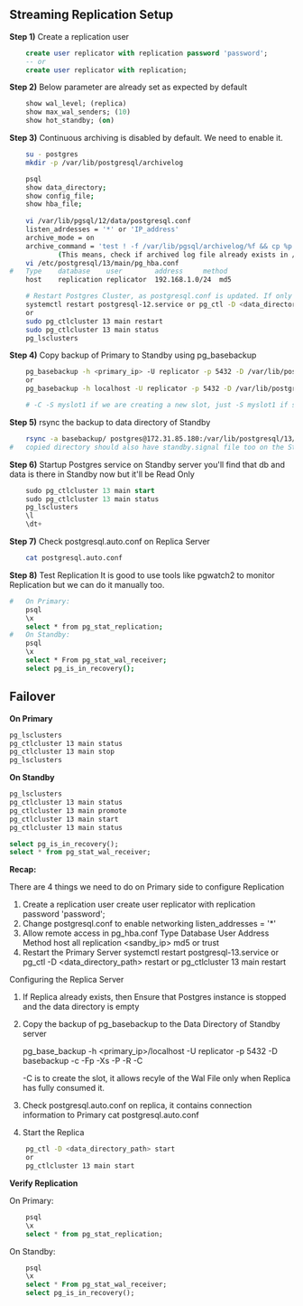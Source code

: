 ## Streaming Replication Setup
**Step 1)** Create a replication user
```sql
	create user replicator with replication password 'password';
	-- or
	create user replicator with replication;
```
**Step 2)** Below parameter are already set as expected by default
```sql
	show wal_level; (replica)
	show max_wal_senders; (10)
	show hot_standby; (on)
```
**Step 3)** Continuous archiving is disabled by default. We need to enable it.
```sh
	su - postgres
	mkdir -p /var/lib/postgresql/archivelog	

	psql
	show data_directory;
	show config_file;
	show hba_file;
	
	vi /var/lib/pgsql/12/data/postgresql.conf
	listen_adrdesses = '*' or 'IP_address'
	archive_mode = on
	archive_command = 'test ! -f /var/lib/pgsql/archivelog/%f && cp %p /var/lib/pgsql/archivelog/%f'
			(This means, check if archived log file already exists in /var/lib/pgsql/archivelog/, if not then copy it.)
	vi /etc/postgresql/13/main/pg_hba.conf
#	Type	database	user		address		method
	host	replication	replicator	192.168.1.0/24	md5

	# Restart Postgres Cluster, as postgresql.conf is updated. If only pg_hba.conf is updated, then only reload is enough.	
	systemctl restart postgresql-12.service or pg_ctl -D <data_directory_path> restart
	or
	sudo pg_ctlcluster 13 main restart
	sudo pg_ctlcluster 13 main status
	pg_lsclusters
```
**Step 4)** Copy backup of Primary to Standby using pg_basebackup
```sh
	pg_basebackup -h <primary_ip> -U replicator -p 5432 -D /var/lib/postgresql/basebackup -Fp -Xs -P -R -c fast -C -S myslot1
	or
	pg_basebackup -h localhost -U replicator -p 5432 -D /var/lib/postgresql/basebackup -c fast -C -S myslot1 -Fp -Xs -P -R

	# -C -S myslot1 if we are creating a new slot, just -S myslot1 if slot already exists.
```
**Step 5)** rsync the backup to data directory of Standby
```sh
	rsync -a basebackup/ postgres@172.31.85.180:/var/lib/postgresql/13/main/
#	copied directory should also have standby.signal file too on the Standby server
```
**Step 6)** Startup Postgres service on Standby server
	you'll find that db and data is there in Standby now but it'll be Read Only
```sql
	sudo pg_ctlcluster 13 main start
	sudo pg_ctlcluster 13 main status
	pg_lsclusters
	\l
	\dt+
```
**Step 7)** Check postgresql.auto.conf on Replica Server
```sh
	cat postgresql.auto.conf	
```
**Step 8)** Test Replication
	It is good to use tools like pgwatch2 to monitor Replication but we can do it manually too.
```sh
#	On Primary:
	psql
	\x
	select * from pg_stat_replication;
#	On Standby:
	psql
	\x
	select * From pg_stat_wal_receiver;
	select pg_is_in_recovery();
```

## Failover
**On Primary**
```sh
pg_lsclusters
pg_ctlcluster 13 main status
pg_ctlcluster 13 main stop
pg_lsclusters
```
**On Standby**
```sh
pg_lsclusters
pg_ctlcluster 13 main status
pg_ctlcluster 13 main promote
pg_ctlcluster 13 main start
pg_ctlcluster 13 main status
```
```sql
select pg_is_in_recovery();
select * from pg_stat_wal_receiver;
```

**Recap:**

There are 4 things we need to do on Primary side to configure Replication
1. Create a replication user 
create user replicator with replication password 'password';
2. Change postgresql.conf to enable networking
listen_addresses = '*'
3. Allow remote access in pg_hba.conf
Type 	Database 	User 			Address 	Method
host	all			replication		<sandby_ip>	md5 or trust
4. Restart the Primary Server
systemctl restart postgresql-13.service or pg_ctl -D <data_directory_path> restart or pg_ctlcluster 13 main restart

Configuring the Replica Server
1. If Replica already exists, then Ensure that Postgres instance is stopped and the data directory is empty

2. Copy the backup of pg_basebackup to the Data Directory of Standby server

	pg_base_backup -h <primary_ip>/localhost -U replicator -p 5432 -D basebackup -c -Fp -Xs -P -R -C

	-C is to create the slot, it allows recyle of the Wal File only when Replica has fully consumed it.

3. Check postgresql.auto.conf on replica, it contains connection information to Primary
	cat postgresql.auto.conf

4. Start the Replica
```sh
	pg_ctl -D <data_directory_path> start	
	or
	pg_ctlcluster 13 main start
```	

**Verify Replication**

On Primary:

```sql
	psql
	\x
	select * from pg_stat_replication;
```
On Standby:

```sql
	psql
	\x
	select * From pg_stat_wal_receiver;
	select pg_is_in_recovery();
```